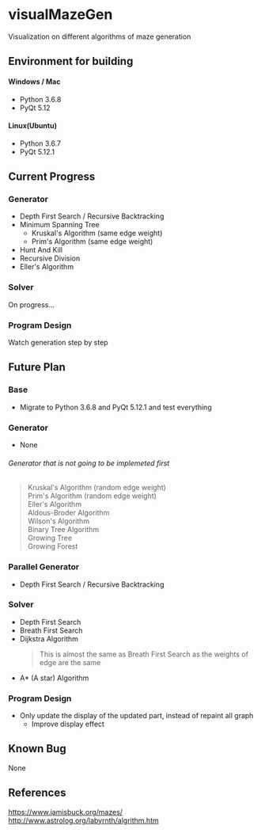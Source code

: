 # visualMazeGen
Visualization on different algorithms of maze generation

## Environment for building
#### Windows / Mac
- Python 3.6.8
- PyQt 5.12
#### Linux(Ubuntu)
- Python 3.6.7
- PyQt 5.12.1


## Current Progress

### Generator
- Depth First Search / Recursive Backtracking
- Minimum Spanning Tree
  - Kruskal's Algorithm (same edge weight)
  - Prim's Algorithm (same edge weight)
- Hunt And Kill
- Recursive Division
- Eller's Algorithm

### Solver
On progress...

### Program Design
Watch generation step by step

## Future Plan

### Base
- Migrate to Python 3.6.8 and PyQt 5.12.1 and test everything

### Generator
- None

###### Generator that is not going to be implemeted first
>Kruskal's Algorithm (random edge weight)  
>Prim's Algorithm (random edge weight)  
>Eller's Algorithm  
>Aldous-Broder Algorithm  
>Wilson's Algorithm  
>Binary Tree Algorithm  
>Growing Tree  
>Growing Forest

### Parallel Generator
- Depth First Search / Recursive Backtracking

### Solver
- Depth First Search
- Breath First Search
- Dijkstra Algorithm
  > This is almost the same as Breath First Search as the weights of edge are the same
- A* (A star) Algorithm

### Program Design
- Only update the display of the updated part, instead of repaint all graph
  - Improve display effect

## Known Bug
None 

## References

https://www.jamisbuck.org/mazes/  
http://www.astrolog.org/labyrnth/algrithm.htm
